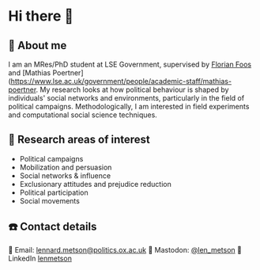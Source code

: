 # Hi there 👋

## 👨 About me  

I am an MRes/PhD student at LSE Government, supervised by [Florian Foos](https://www.lse.ac.uk/government/people/academic-staff/florian-foos) and [Mathias Poertner](https://www.lse.ac.uk/government/people/academic-staff/mathias-poertner. My research looks at how political behaviour is shaped by individuals' social networks and environments, particularly in the field of political campaigns. Methodologically, I am interested in field experiments and computational social science techniques. 

## 🔬 Research areas of interest
- Political campaigns
- Mobilization and persuasion
- Social networks & influence
- Exclusionary attitudes and prejudice reduction
- Political participation
- Social movements

## ☎️ Contact details 

📧 Email: lennard.metson@politics.ox.ac.uk
🐘 Mastodon: [@len_metson](https://mastodon.online/@len_metson)
🔗 LinkedIn [lenmetson](https://www.linkedin.com/in/lenmetson/)
